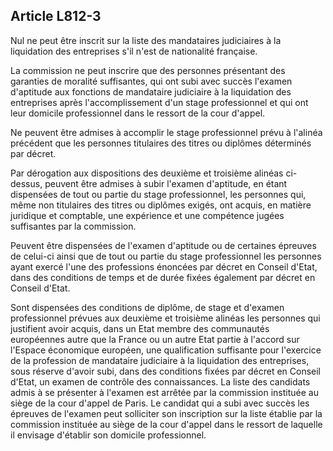 Article L812-3
----
Nul ne peut être inscrit sur la liste des mandataires judiciaires à la
liquidation des entreprises s'il n'est de nationalité française.

La commission ne peut inscrire que des personnes présentant des garanties de
moralité suffisantes, qui ont subi avec succès l'examen d'aptitude aux fonctions
de mandataire judiciaire à la liquidation des entreprises après
l'accomplissement d'un stage professionnel et qui ont leur domicile
professionnel dans le ressort de la cour d'appel.

Ne peuvent être admises à accomplir le stage professionnel prévu à l'alinéa
précédent que les personnes titulaires des titres ou diplômes déterminés par
décret.

Par dérogation aux dispositions des deuxième et troisième alinéas ci-dessus,
peuvent être admises à subir l'examen d'aptitude, en étant dispensées de tout ou
partie du stage professionnel, les personnes qui, même non titulaires des titres
ou diplômes exigés, ont acquis, en matière juridique et comptable, une
expérience et une compétence jugées suffisantes par la commission.

Peuvent être dispensées de l'examen d'aptitude ou de certaines épreuves de
celui-ci ainsi que de tout ou partie du stage professionnel les personnes ayant
exercé l'une des professions énoncées par décret en Conseil d'Etat, dans des
conditions de temps et de durée fixées également par décret en Conseil d'Etat.

Sont dispensées des conditions de diplôme, de stage et d'examen professionnel
prévues aux deuxième et troisième alinéas les personnes qui justifient avoir
acquis, dans un Etat membre des communautés européennes autre que la France ou
un autre Etat partie à l'accord sur l'Espace économique européen, une
qualification suffisante pour l'exercice de la profession de mandataire
judiciaire à la liquidation des entreprises, sous réserve d'avoir subi, dans des
conditions fixées par décret en Conseil d'Etat, un examen de contrôle des
connaissances. La liste des candidats admis à se présenter à l'examen est
arrêtée par la commission instituée au siège de la cour d'appel de Paris. Le
candidat qui a subi avec succès les épreuves de l'examen peut solliciter son
inscription sur la liste établie par la commission instituée au siège de la cour
d'appel dans le ressort de laquelle il envisage d'établir son domicile
professionnel.
